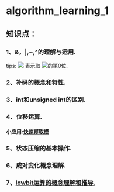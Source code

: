 # algorithm_learning_1
## 知识点：
### 1、&，|,~,^的理解与运用.
tips: <img src="http://chart.googleapis.com/chart?cht=tx&chl=$$ b&1 $$" style="border:none;"> 表示取 <img src="http://chart.googleapis.com/chart?cht=tx&chl=$$(b)_2$$" style="border:none;">的第0位.
### 2、补码的概念和特性.
### 3、int和unsigned int的区别.
### 4、位移运算.
#### 小应用:[快速幂取模](https://github.com/zezewww/algorithm_learning/blob/master/0x00%E5%9F%BA%E6%9C%AC%E7%AE%97%E6%B3%95/0x01_%E5%BF%AB%E9%80%9F%E5%B9%82.cpp)
### 5、状态压缩的基本操作.
### 6、成对变化概念理解.
### 7、[lowbit运算的概念理解和推导.](https://github.com/zezewww/algorithm_learning/blob/master/0x00%E5%9F%BA%E6%9C%AC%E7%AE%97%E6%B3%95/0x00_lowbit%E8%BF%90%E7%AE%97%E6%80%BB%E7%BB%93.cpp)
